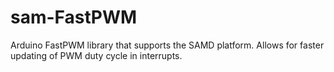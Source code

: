 # sam-FastPWM
Arduino FastPWM library that supports the SAMD platform.  Allows for faster updating of PWM duty cycle in interrupts.
